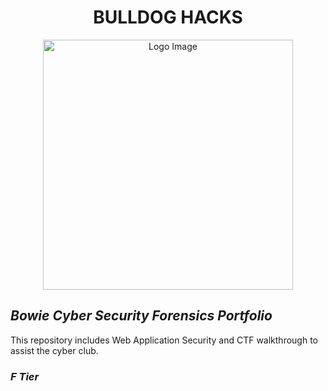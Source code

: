 <h1 align="center">BULLDOG HACKS</h1>

<p align="center">
  <img src="https://github.com/user-attachments/assets/c2251d29-40c6-45f4-af5c-0d46f5f04a10" alt="Logo Image" width="400" />
</p>

<h2 align="left"><i>Bowie Cyber Security Forensics Portfolio</i></h3>
This repository includes Web Application Security and CTF walkthrough to assist the cyber club. 

<h3 align="left"><i>F Tier</i></h3>


